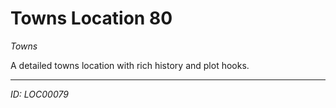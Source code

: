# Towns Location 80

*Towns*

A detailed towns location with rich history and plot hooks.

---
*ID: LOC00079*